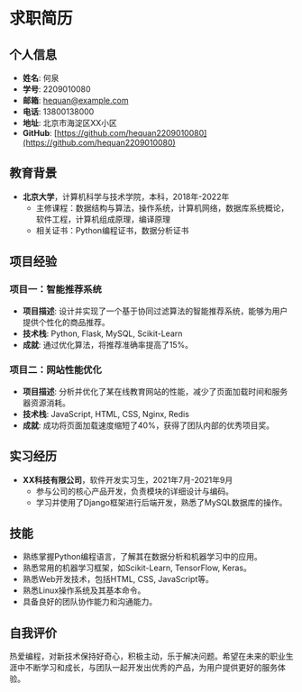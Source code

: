 # 求职简历

## 个人信息

- **姓名**: 何泉
- **学号**: 2209010080
- **邮箱**: hequan@example.com
- **电话**: 13800138000
- **地址**: 北京市海淀区XX小区
- **GitHub**: [https://github.com/hequan2209010080](https://github.com/hequan2209010080)

## 教育背景

- **北京大学**，计算机科学与技术学院，本科，2018年-2022年
  - 主修课程：数据结构与算法，操作系统，计算机网络，数据库系统概论，软件工程，计算机组成原理，编译原理
  - 相关证书：Python编程证书，数据分析证书

## 项目经验

### 项目一：智能推荐系统

- **项目描述**: 设计并实现了一个基于协同过滤算法的智能推荐系统，能够为用户提供个性化的商品推荐。
- **技术栈**: Python, Flask, MySQL, Scikit-Learn
- **成就**: 通过优化算法，将推荐准确率提高了15%。

### 项目二：网站性能优化

- **项目描述**: 分析并优化了某在线教育网站的性能，减少了页面加载时间和服务器资源消耗。
- **技术栈**: JavaScript, HTML, CSS, Nginx, Redis
- **成就**: 成功将页面加载速度缩短了40%，获得了团队内部的优秀项目奖。

## 实习经历

- **XX科技有限公司**，软件开发实习生，2021年7月-2021年9月
  - 参与公司的核心产品开发，负责模块的详细设计与编码。
  - 学习并使用了Django框架进行后端开发，熟悉了MySQL数据库的操作。

## 技能

- 熟练掌握Python编程语言，了解其在数据分析和机器学习中的应用。
- 熟悉常用的机器学习框架，如Scikit-Learn, TensorFlow, Keras。
- 熟悉Web开发技术，包括HTML, CSS, JavaScript等。
- 熟悉Linux操作系统及其基本命令。
- 具备良好的团队协作能力和沟通能力。

## 自我评价

热爱编程，对新技术保持好奇心，积极主动，乐于解决问题。希望在未来的职业生涯中不断学习和成长，与团队一起开发出优秀的产品，为用户提供更好的服务体验。

